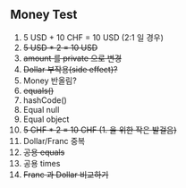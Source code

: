 Money Test
---
1. 5 USD + 10 CHF = 10 USD (2:1 일 경우)
2. ~~5 USD * 2 = 10 USD~~
3. ~~amount 를 private 으로 변경~~
4. ~~Dollar 부작용(side effect)?~~
5. Money 반올림?
6. ~~equals()~~
7. hashCode()
8. Equal null
9. Equal object
10. ~~5 CHF * 2 = 10 CHF (1. 을 위한 작은 발걸음)~~
11. Dollar/Franc 중복
12. ~~공용 equals~~
13. 공용 times
14. ~~Franc 과 Dollar 비교하기~~